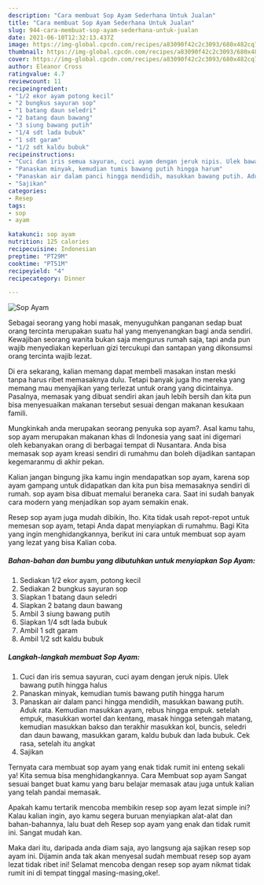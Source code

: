 ```yaml
---
description: "Cara membuat Sop Ayam Sederhana Untuk Jualan"
title: "Cara membuat Sop Ayam Sederhana Untuk Jualan"
slug: 944-cara-membuat-sop-ayam-sederhana-untuk-jualan
date: 2021-06-10T12:32:13.437Z
image: https://img-global.cpcdn.com/recipes/a83090f42c2c3093/680x482cq70/sop-ayam-foto-resep-utama.jpg
thumbnail: https://img-global.cpcdn.com/recipes/a83090f42c2c3093/680x482cq70/sop-ayam-foto-resep-utama.jpg
cover: https://img-global.cpcdn.com/recipes/a83090f42c2c3093/680x482cq70/sop-ayam-foto-resep-utama.jpg
author: Eleanor Cross
ratingvalue: 4.7
reviewcount: 11
recipeingredient:
- "1/2 ekor ayam potong kecil"
- "2 bungkus sayuran sop"
- "1 batang daun seledri"
- "2 batang daun bawang"
- "3 siung bawang putih"
- "1/4 sdt lada bubuk"
- "1 sdt garam"
- "1/2 sdt kaldu bubuk"
recipeinstructions:
- "Cuci dan iris semua sayuran, cuci ayam dengan jeruk nipis. Ulek bawang putih hingga halus"
- "Panaskan minyak, kemudian tumis bawang putih hingga harum"
- "Panaskan air dalam panci hingga mendidih, masukkan bawang putih. Aduk rata. Kemudian masukkan ayam, rebus hingga empuk. setelah empuk, masukkan wortel dan kentang, masak hingga setengah matang, kemudian masukkan bakso dan terakhir masukkan kol, buncis, seledri dan daun bawang, masukkan garam, kaldu bubuk dan lada bubuk. Cek rasa, setelah itu angkat"
- "Sajikan"
categories:
- Resep
tags:
- sop
- ayam

katakunci: sop ayam 
nutrition: 125 calories
recipecuisine: Indonesian
preptime: "PT29M"
cooktime: "PT51M"
recipeyield: "4"
recipecategory: Dinner

---
```



![Sop Ayam](https://img-global.cpcdn.com/recipes/a83090f42c2c3093/680x482cq70/sop-ayam-foto-resep-utama.jpg)

Sebagai seorang yang hobi masak, menyuguhkan panganan sedap buat orang tercinta merupakan suatu hal yang menyenangkan bagi anda sendiri. Kewajiban seorang  wanita bukan saja mengurus rumah saja, tapi anda pun wajib menyediakan keperluan gizi tercukupi dan santapan yang dikonsumsi orang tercinta wajib lezat.

Di era  sekarang, kalian memang dapat membeli masakan instan meski tanpa harus ribet memasaknya dulu. Tetapi banyak juga lho mereka yang memang mau menyajikan yang terlezat untuk orang yang dicintainya. Pasalnya, memasak yang dibuat sendiri akan jauh lebih bersih dan kita pun bisa menyesuaikan makanan tersebut sesuai dengan makanan kesukaan famili. 



Mungkinkah anda merupakan seorang penyuka sop ayam?. Asal kamu tahu, sop ayam merupakan makanan khas di Indonesia yang saat ini digemari oleh kebanyakan orang di berbagai tempat di Nusantara. Anda bisa memasak sop ayam kreasi sendiri di rumahmu dan boleh dijadikan santapan kegemaranmu di akhir pekan.

Kalian jangan bingung jika kamu ingin mendapatkan sop ayam, karena sop ayam gampang untuk didapatkan dan kita pun bisa memasaknya sendiri di rumah. sop ayam bisa dibuat memalui beraneka cara. Saat ini sudah banyak cara modern yang menjadikan sop ayam semakin enak.

Resep sop ayam juga mudah dibikin, lho. Kita tidak usah repot-repot untuk memesan sop ayam, tetapi Anda dapat menyiapkan di rumahmu. Bagi Kita yang ingin menghidangkannya, berikut ini cara untuk membuat sop ayam yang lezat yang bisa Kalian coba.

<!--inarticleads1-->

##### Bahan-bahan dan bumbu yang dibutuhkan untuk menyiapkan Sop Ayam:

1. Sediakan 1/2 ekor ayam, potong kecil
1. Sediakan 2 bungkus sayuran sop
1. Siapkan 1 batang daun seledri
1. Siapkan 2 batang daun bawang
1. Ambil 3 siung bawang putih
1. Siapkan 1/4 sdt lada bubuk
1. Ambil 1 sdt garam
1. Ambil 1/2 sdt kaldu bubuk




<!--inarticleads2-->

##### Langkah-langkah membuat Sop Ayam:

1. Cuci dan iris semua sayuran, cuci ayam dengan jeruk nipis. Ulek bawang putih hingga halus
1. Panaskan minyak, kemudian tumis bawang putih hingga harum
1. Panaskan air dalam panci hingga mendidih, masukkan bawang putih. Aduk rata. Kemudian masukkan ayam, rebus hingga empuk. setelah empuk, masukkan wortel dan kentang, masak hingga setengah matang, kemudian masukkan bakso dan terakhir masukkan kol, buncis, seledri dan daun bawang, masukkan garam, kaldu bubuk dan lada bubuk. Cek rasa, setelah itu angkat
1. Sajikan




Ternyata cara membuat sop ayam yang enak tidak rumit ini enteng sekali ya! Kita semua bisa menghidangkannya. Cara Membuat sop ayam Sangat sesuai banget buat kamu yang baru belajar memasak atau juga untuk kalian yang telah pandai memasak.

Apakah kamu tertarik mencoba membikin resep sop ayam lezat simple ini? Kalau kalian ingin, ayo kamu segera buruan menyiapkan alat-alat dan bahan-bahannya, lalu buat deh Resep sop ayam yang enak dan tidak rumit ini. Sangat mudah kan. 

Maka dari itu, daripada anda diam saja, ayo langsung aja sajikan resep sop ayam ini. Dijamin anda tak akan menyesal sudah membuat resep sop ayam lezat tidak ribet ini! Selamat mencoba dengan resep sop ayam nikmat tidak rumit ini di tempat tinggal masing-masing,oke!.

